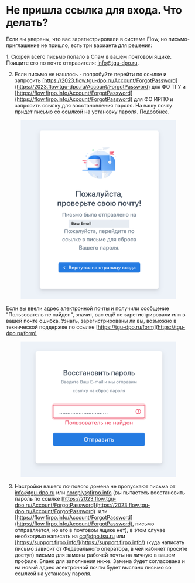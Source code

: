# Не пришла ссылка для входа. Что делать?

Если вы уверены, что вас зарегистрировали в системе Flow, но письмо-приглашение не пришло, есть три варианта  для решения:

&#x20;1\. Скорей всего письмо попало в Спам в вашем почтовом ящике.  Поищите его по почте отправителя: info@tgu-dpo.ru.

2. Если письмо не нашлось - попробуйте перейти по ссылке и запросить [https://2023.flow.tgu-dpo.ru/Account/ForgotPassword](https://2023.flow.tgu-dpo.ru/Account/ForgotPassword) для ФО ТГУ и [https://flow.firpo.info/Account/ForgotPassword](https://flow.firpo.info/Account/ForgotPassword) для ФО ИРПО и запросить ссылку для восстановления пароля. На вашу почту придет письмо со ссылкой на установку пароля. [Подробнее](../#registraciya).

<figure><img src="../.gitbook/assets/image (1) (2).png" alt=""><figcaption></figcaption></figure>

Если вы ввели адрес электронной почты и получили сообщение "Пользователь не найден", значит, вас ещё не зарегистрировали или в вашей почте ошибка. Узнать, зарегистрированы ли вы, возможно в технической поддержке по ссылке [https://tgu-dpo.ru/form](https://tgu-dpo.ru/form)

<figure><img src="../.gitbook/assets/image (2) (2).png" alt=""><figcaption></figcaption></figure>

3. Настройки вашего почтового домена не пропускают письма от info@tgu-dpo.ru или noreply@firpo.info (вы пытаетесь восстановить пароль по ссылке [https://2023.flow.tgu-dpo.ru/Account/ForgotPassword](https://2023.flow.tgu-dpo.ru/Account/ForgotPassword)  или [https://flow.firpo.info/Account/ForgotPassword](https://flow.firpo.info/Account/ForgotPassword), письмо отправляется, но его в почтовом ящике нет), в этом случае необходимо написать на [cc@dpo.tsu.ru](mailto:cc@dpo.tsu.ru)  или [https://support.firpo.info/](https://support.firpo.info/)  (куда написать письмо зависит от Федерального оператора, в чей кабинет просите доступ) письмо для замены рабочей почты на личную в вашем профиле. Бланк для заполнения ниже. Замена будет согласована и на новый адрес электронной почты будет выслано письмо со ссылкой на установку пароля.&#x20;
